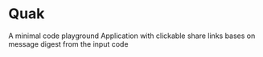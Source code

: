 # Quak
A minimal code playground Application with clickable share links bases on message digest from the input code
